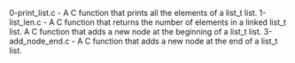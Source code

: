 0-print_list.c - A C function that prints all the elements of a list_t list.
1-list_len.c - A C function that returns the number of elements in a linked list_t list.
A C function that adds a new node at the beginning of a list_t list.
3-add_node_end.c - A C function that adds a new node at the end of a list_t list.
